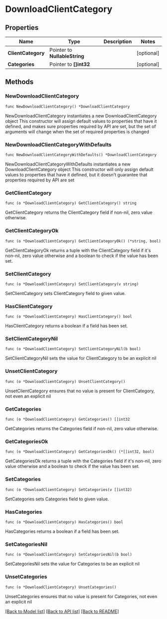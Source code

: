 # DownloadClientCategory

## Properties

Name | Type | Description | Notes
------------ | ------------- | ------------- | -------------
**ClientCategory** | Pointer to **NullableString** |  | [optional] 
**Categories** | Pointer to **[]int32** |  | [optional] 

## Methods

### NewDownloadClientCategory

`func NewDownloadClientCategory() *DownloadClientCategory`

NewDownloadClientCategory instantiates a new DownloadClientCategory object
This constructor will assign default values to properties that have it defined,
and makes sure properties required by API are set, but the set of arguments
will change when the set of required properties is changed

### NewDownloadClientCategoryWithDefaults

`func NewDownloadClientCategoryWithDefaults() *DownloadClientCategory`

NewDownloadClientCategoryWithDefaults instantiates a new DownloadClientCategory object
This constructor will only assign default values to properties that have it defined,
but it doesn't guarantee that properties required by API are set

### GetClientCategory

`func (o *DownloadClientCategory) GetClientCategory() string`

GetClientCategory returns the ClientCategory field if non-nil, zero value otherwise.

### GetClientCategoryOk

`func (o *DownloadClientCategory) GetClientCategoryOk() (*string, bool)`

GetClientCategoryOk returns a tuple with the ClientCategory field if it's non-nil, zero value otherwise
and a boolean to check if the value has been set.

### SetClientCategory

`func (o *DownloadClientCategory) SetClientCategory(v string)`

SetClientCategory sets ClientCategory field to given value.

### HasClientCategory

`func (o *DownloadClientCategory) HasClientCategory() bool`

HasClientCategory returns a boolean if a field has been set.

### SetClientCategoryNil

`func (o *DownloadClientCategory) SetClientCategoryNil(b bool)`

 SetClientCategoryNil sets the value for ClientCategory to be an explicit nil

### UnsetClientCategory
`func (o *DownloadClientCategory) UnsetClientCategory()`

UnsetClientCategory ensures that no value is present for ClientCategory, not even an explicit nil
### GetCategories

`func (o *DownloadClientCategory) GetCategories() []int32`

GetCategories returns the Categories field if non-nil, zero value otherwise.

### GetCategoriesOk

`func (o *DownloadClientCategory) GetCategoriesOk() (*[]int32, bool)`

GetCategoriesOk returns a tuple with the Categories field if it's non-nil, zero value otherwise
and a boolean to check if the value has been set.

### SetCategories

`func (o *DownloadClientCategory) SetCategories(v []int32)`

SetCategories sets Categories field to given value.

### HasCategories

`func (o *DownloadClientCategory) HasCategories() bool`

HasCategories returns a boolean if a field has been set.

### SetCategoriesNil

`func (o *DownloadClientCategory) SetCategoriesNil(b bool)`

 SetCategoriesNil sets the value for Categories to be an explicit nil

### UnsetCategories
`func (o *DownloadClientCategory) UnsetCategories()`

UnsetCategories ensures that no value is present for Categories, not even an explicit nil

[[Back to Model list]](../README.md#documentation-for-models) [[Back to API list]](../README.md#documentation-for-api-endpoints) [[Back to README]](../README.md)


